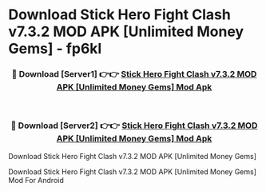 # Download Stick Hero Fight Clash v7.3.2 MOD APK [Unlimited Money Gems] - fp6kl


<div align="center">
<h3>🔴 Download [Server1] 👉👉 <a href="https://apk-comot.site?title=Stick_Hero_Fight_Clash_v7.3.2_MOD_APK_[Unlimited_Money_Gems]">Stick Hero Fight Clash v7.3.2 MOD APK [Unlimited Money Gems] Mod Apk</a></h3><br>
<h3>🔴 Download [Server2] 👉👉 <a href="https://apk-comot.site?title=Stick_Hero_Fight_Clash_v7.3.2_MOD_APK_[Unlimited_Money_Gems]">Stick Hero Fight Clash v7.3.2 MOD APK [Unlimited Money Gems] Mod Apk</a></h3>
</div>



Download Stick Hero Fight Clash v7.3.2 MOD APK [Unlimited Money Gems] 

Download Stick Hero Fight Clash v7.3.2 MOD APK [Unlimited Money Gems] Mod For Android